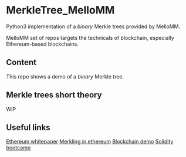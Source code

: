# MerkleTree_MelloMM
Python3 implementation of a *binary* Merkle trees provided by MelloMM.

MelloMM set of repos targets the technicals of blockchain, especially Ethereum-based blockchains.

## Content
This repo shows a demo of a *binary* Merkle tree. 

## Merkle trees short theory
WIP

## Useful links
[Ethereum whitepaper](https://ethereum.org/en/whitepaper/)
[Merkling in ethereum](https://blog.ethereum.org/2015/11/15/merkling-in-ethereum/)
[Blockchain demo](https://andersbrownworth.com/blockchain/blockchain)
[Solidity bootcamp](https://www.youtube.com/watch?v=M576WGiDBdQ)

